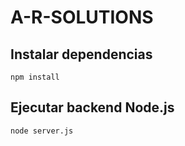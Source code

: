 # A-R-SOLUTIONS

## Instalar dependencias 
```
npm install
```

## Ejecutar backend Node.js

```
node server.js
```